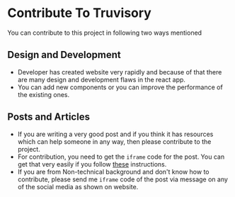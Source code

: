# Contribute To Truvisory
You can contribute to this project in following two ways mentioned
## Design and Development
- Developer has created website very rapidly and because of that there are many design and development flaws in the react app.
- You can add new components or you can improve the performance of the existing ones.

## Posts and Articles
- If you are writing a very good post and if you think it has resources which can help someone in any way, then please contribute to the project.
- For contribution, you need to get the `iframe` code for the post. You can get that very easily if you follow [these](https://www.linkedin.com/help/linkedin/answer/86529/embed-content-from-the-linkedin-feed?lang=en) instructions.
- If you are from Non-technical background and don't know how to contribute, please send me `iframe` code of the post via message on any of the social media as shown on website.